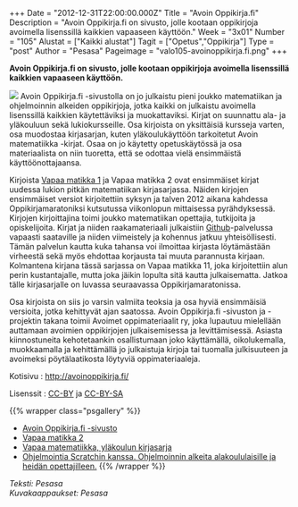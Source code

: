 +++
Date = "2012-12-31T22:00:00.000Z"
Title = "Avoin Oppikirja.fi"
Description = "Avoin Oppikirja.fi on sivusto, jolle kootaan oppikirjoja avoimella lisenssillä kaikkien vapaaseen käyttöön."
Week = "3x01"
Number = "105"
Alustat = ["Kaikki alustat"]
Tagit = ["Opetus","Oppikirja"]
Type = "post"
Author = "Pesasa"
Pageimage = "valo105-avoinoppikirja.fi.png"
+++


**Avoin Oppikirja.fi on sivusto, jolle kootaan oppikirjoja avoimella
lisenssillä kaikkien vapaaseen käyttöön.**

![ ](/images/valo105-avoinoppikirja.fi.png "fig:valo105-avoinoppikirja.fi.png")
Avoin Oppikirja.fi -sivustolla on jo julkaistu pieni joukko matematiikan
ja ohjelmoinnin alkeiden oppikirjoja, jotka kaikki on julkaistu
avoimella lisenssillä kaikkien käytettäviksi ja muokattaviksi. Kirjat on
suunnattu ala- ja yläkouluun sekä lukiokursseille. Osa kirjoista on
yksittäisiä kursseja varten, osa muodostaa kirjasarjan, kuten
yläkoulukäyttöön tarkoitetut Avoin matematiikka -kirjat. Osaa on jo
käytetty opetuskäytössä ja osa materiaalista on niin tuoretta, että se
odottaa vielä ensimmäistä käyttöönottajaansa.

Kirjoista [Vapaa matikka 1](Vapaa_matikka_1) ja Vapaa matikka
2 ovat ensimmäiset kirjat uudessa lukion pitkän matematiikan
kirjasarjassa. Näiden kirjojen ensimmäiset versiot kirjoitettiin syksyn
ja talven 2012 aikana kahdessa Oppikirjamaratoniksi kutsutussa
viikonlopun mittaisessa pyrähdyksessä. Kirjojen kirjoittajina toimi
joukko matematiikan opettajia, tutkijoita ja opiskelijoita. Kirjat ja
niiden raakamateriaali julkaistiin
[Github](https://github.com/Oppikirjamaraton)-palvelussa vapaasti
saataville ja niiden viimeistely ja kohennus jatkuu yhteisöllisesti.
Tämän palvelun kautta kuka tahansa voi ilmoittaa kirjasta löytämästään
virheestä sekä myös ehdottaa korjausta tai muuta parannusta kirjaan.
Kolmantena kirjana tässä sarjassa on Vapaa matikka 11, joka
kirjoitettiin alun perin kustantajalle, mutta joka jäikin lopulta sitä
kautta julkaisematta. Jatkoa tälle kirjasarjalle on luvassa seuraavassa
Oppikirjamaratonissa.

Osa kirjoista on siis jo varsin valmiita teoksia ja osa hyviä
ensimmäisiä versioita, jotka kehittyvät ajan saatossa. Avoin
Oppikirja.fi -sivuston ja -projektin takana toimii Avoimet
oppimateriaalit ry, joka lupautuu mielellään auttamaan avoimien
oppikirjojen julkaisemisessa ja levittämisessä. Asiasta kiinnostuneita
kehotetaankin osallistumaan joko käyttämällä, oikolukemalla,
muokkaamalla ja kehittämällä jo julkaistuja kirjoja tai tuomalla
julkisuuteen ja avoimeksi pöytälaatikosta löytyviä oppimateriaaleja.

Kotisivu
:   <http://avoinoppikirja.fi/>

Lisenssit
:   [CC-BY](http://creativecommons.org/licenses/by/3.0/deed.fi) ja
    [CC-BY-SA](http://creativecommons.org/licenses/by-sa/3.0/deed.fi)

{{% wrapper class="psgallery" %}}
-   [Avoin Oppikirja.fi -sivusto](/images/avoinoppikirja.fi-1.png)
-   [Vapaa matikka 2](/images/avoinoppikirja.fi-2.png)
-   [Vapaa matematiikka, yläkoulun kirjasarja](/images/avoinoppikirja.fi-3.png)
-   [Ohjelmointia Scratchin kanssa. Ohjelmoinnin alkeita alakoululaisille ja heidän
    opettajilleen.](/images/avoinoppikirja.fi-4.png)
{{% /wrapper %}}

*Teksti: Pesasa* <br />
*Kuvakaappaukset: Pesasa*


